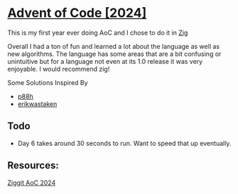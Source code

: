 # [Advent of Code [2024]](https://adventofcode.com/2024)
This is my first year ever doing AoC and I chose to do it in [Zig](https://github.com/ziglang/zig)

Overall I had a ton of fun and learned a lot about the language as well as new algorithms.
The language has some areas that are a bit confusing or unintuitive but for a language not even
at its 1.0 release it was very enjoyable. I would recommend zig! 

Some Solutions Inspired By
- [p88h](https://github.com/p88h/aoc2024)
- [erikwastaken](https://sr.ht/~erikwastaken/aoc/)

## Todo
- Day 6 takes around 30 seconds to run. Want to speed that up eventually.

## Resources:

[Ziggit AoC 2024](https://ziggit.dev/search?q=AoC%202024%20%23challenge)
